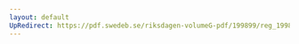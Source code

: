 ```yaml
---
layout: default
UpRedirect: https://pdf.swedeb.se/riksdagen-volumeG-pdf/199899/reg_199899/reg_199899_0033.pdf
---
```

